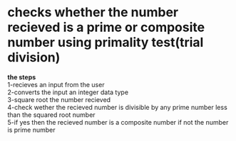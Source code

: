 # checks whether the number recieved is a prime or composite number using primality test(trial division)

<strong> the steps </strong>  <br>
1-recieves an input from the user <br>
2-converts the input an integer data type  <br>
3-square root the number recieved  <br>
4-check wether the recieved number is divisible by any prime number less than the squared root number  <br>
5-if yes then the recieved number is a composite number if not the number is prime number
